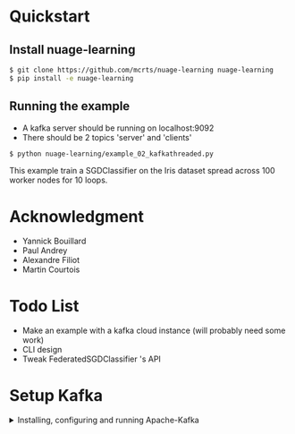 # Quickstart

## Install nuage-learning
```bash
$ git clone https://github.com/mcrts/nuage-learning nuage-learning
$ pip install -e nuage-learning
```

## Running the example
* A kafka server should be running on localhost:9092
* There should be 2 topics 'server' and 'clients'

```bash
$ python nuage-learning/example_02_kafkathreaded.py
```
This example train a SGDClassifier on the Iris dataset spread across 100 worker nodes for 10 loops.

# Acknowledgment
* Yannick Bouillard
* Paul Andrey
* Alexandre Filiot
* Martin Courtois


# Todo List
* Make an example with a kafka cloud instance (will probably need some work)
* CLI design
* Tweak FederatedSGDClassifier 's API

# Setup Kafka
<details>
  <summary>Installing, configuring and running Apache-Kafka</summary>

## 1. Install Apache-Kafka

java8 is required
```shell
apt install openjdk-8-jdk
```

Download and install Apache-Kafka
```shell
wget https://downloads.apache.org/kafka/2.8.0/kafka_2.12-2.8.0.tgz
tar -xvf kafka_2.12-2.8.0.tgz /opt/kafka_2.12-2.8.0
/opt/kafka_2.12-2.8.0/bin/kafka-topics.sh
```

Sanity-check
```shell
/opt/kafka_2.12-2.8.0/bin/kafka-topics.sh
```

Add /opt/kafka_2.12-2.8.0/bin to your $PATH in ~/.bashrc
```shell
export PATH = $PATH:/opt/kafka_2.12-2.8.0/bin
```

Setup log directories
```shell
mkdir /opt/kafka_2.12-2.8.0/data
mkdir /opt/kafka_2.12-2.8.0/data/zookeeper
mkdir /opt/kafka_2.12-2.8.0/data/kafka
```

Update /opt/kafka_2.12-2.8.0/config/zookeeperproperties
```
dataDir = /opt/kafka_2.12-2.8.0/data/zookeeper
```

Update /opt/kafka_2.12-2.8.0/config/zookeeperproperties
```
log.dirs = /opt/kafka_2.12-2.8.0/data/kafka
```

## 2. Start kafka

```shell
zookeeper-server-start.sh /opt/kafka_2.12-2.8.0/config/zookeeper.properties
kafka-server-start.sh /opt/kafka_2.12-2.8.0/config/server.properties
```

## 3. Install conduktor (Kafka GUI)

```shell
wget https://releases.conduktor.io/linux-deb
dpkg -i Conduktor-2.13.1.deb
```

  ```javascript
  console.log("I'm a code block!");
  ```
</details>
